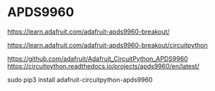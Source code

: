 # APDS9960

https://learn.adafruit.com/adafruit-apds9960-breakout/


https://learn.adafruit.com/adafruit-apds9960-breakout/circuitpython

https://github.com/adafruit/Adafruit_CircuitPython_APDS9960
https://circuitpython.readthedocs.io/projects/apds9960/en/latest/


sudo pip3 install adafruit-circuitpython-apds9960